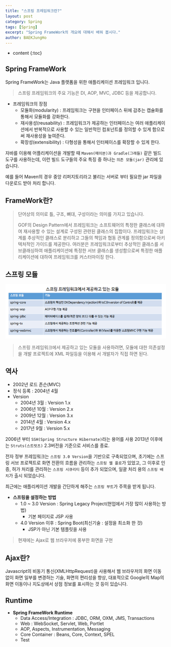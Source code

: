 ```yaml
---
title: "스프링 프레임워크란?"
layout: post
category: Spring
tags: [Spring]
excerpt: "Spring FrameWork의 개요에 대해서 배워 봅시다."
author: BAEKJungHo
---
```


* content
{:toc}

## Spring FrameWork

  Spring FrameWork는 Java 플랫폼을 위한 애플리케이션 프레임워크 입니다.

  > 스프링 프레임워크의 주요 기능은 DI, AOP, MVC, JDBC 등을 제공합니다.

  - 프레임워크의 장점
    - 모듈화(modularity) : 프레임워크는 구현을 인터페이스 뒤에 감추는 캡슐화를 통해서 모듈화를 강화한다.
    - 재사용성(reusability) : 프레임워크가 제공하는 인터페이스는 여러 애플리케이션에서 반복적으로 사용할 수 있는
    일반적인 컴포넌트를 정의할 수 있게 함으로써 재사용성을 높여준다.
    - 확장성(extensibility) : 다형성을 통해서 인터페이스를 확장할 수 있게 한다.

  자바를 이용해 어플리케이션을 개발할 때 `Maven(메이븐)과 Gradle(그래들)` 같은 빌드 도구를 사용하는데,
  이런 빌드 도구들의 주요 특징 중 하나는 `의존 모듈(jar)` 관리에 있습니다.

  예를 들어 Maven의 경우 중앙 리퍼지토리라고 불리는 서버로 부터 필요한 jar 파일을 다운로드 받아 처리 합니다.

## FrameWork란?

  > 단어상의 의미로 틀, 구조, 뼈대, 구성이라는 의미를 가지고 있습니다.
  >
  > GOF의 Design Pattern에서 프레임워크는 소프트웨어의 특정한 클래스에 대하여 재사용할 수 있는
  설계로 구성된 관련된 클래스의 집합이다. 프레임워크는 설계를 추상적인 클래스로 분리하고 그들의 책임과
  협동 관계를 정의함으로써 아키텍처적인 가이드를 제공한다. 여러분은 프레임워크로부터 추상적인 클래스를
  서브클래싱하여 애플리케이션에 특정한 서브 클래스를 생성함으로써 특정한 애플리케이션에 대하여 프레임워크를
  커스터마이징 한다.

## 스프링 모듈

  ![s1](/images/posts/201906/s1.jpg)

  > 스프링 프레임워크에서 제공하고 있는 모듈을 사용하려면, 모듈에 대한 의존설정을 개발 프로젝트에 XML 파일등을 이용해
서 개발자가 직접 하면 된다.

## 역사

  - 2002년 로드 존슨(MVC)
  - 정식 등록 : 2004년 4월
  - Version
    - 2004년 3월 : Version 1.x
    - 2006년 10월 : Version 2.x
    - 2009년 12월 : Version 3.x
    - 2014년 4월 : Version 4.x
    - 2017년 9월 : Version 5.x

  2006년 부터 `SSH(Spring Structure Hibernate)`라는 용어를 사용 2013년 이후에는
  `Struts(스트럿츠)` 2.3버전을 기준으로 서비스를 종료.

  전자 정부 프레임워크는 `스프링 3.0 Version`을 기반으로 구축되었으며, 초기에는
  스프링 서브 프로젝트로 화면 전환의 흐름을 관리하는 `스프링 웹 플로`가 있었고, 그 이후로
  인증, 허가 처리를 관리하는 `스프링 시큐리티` 등이 추가 되었으며, 일괄 처리 용의 `스프링 배치`가
  출시 되었습니다.

  최근에는 애플리케이션 개발을 간단하게 해주는 `스프링 부트`가 주목을 받게 됩니다.

  - __스프링을 설정하는 방법__
    - 1.0 ~ 3.0 Version : Spring Legacy Project(현업에서 가장 많이 사용하는 방법)
      - 기본 페이지로 JSP 사용
    - 4.0 Version 이후 : Spring Boot(최신기술 : 설정을 최소화 한 것)
      - JSP가 아닌 기본 템플릿을 사용

  > 현재에는 Ajax로 웹 브라우저에 풍부한 화면을 구현

## Ajax란?

  Javascript의 비동기 통신(XMLHttpRequest)을 사용해서 웹 브라우저의 화면 이동 없이
  화면 일부를 변경하는 기술, 화면의 편리성을 향상, 대표적으로 Google의 Map의 화면 이동이나
  지도상에서 상점 정보를 표시하는 것 등이 있습니다.

## Runtime

  - __Spring FrameWork Runtime__
    - Data Access/Integration : JDBC, ORM, OXM, JMS, Transactions
    - Web : WebSocket, Servlet, Web, Portlet
    - AOP, Aspects, Instrumentation, Messaging
    - Core Container : Beans, Core, Context, SPEL
    - Test
